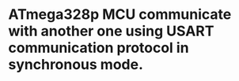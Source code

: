 # ATmega328p MCU communicate with another one using USART communication protocol in synchronous mode.
